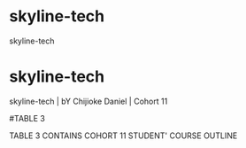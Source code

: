 # skyline-tech
skyline-tech
# skyline-tech
skyline-tech | bY Chijioke Daniel | Cohort 11


#TABLE 3

TABLE 3 CONTAINS COHORT 11 STUDENT' COURSE OUTLINE 